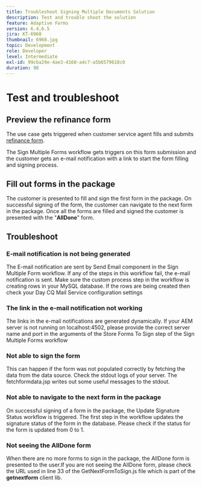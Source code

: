 ```yaml
---
title: Troubleshoot Signing Multiple Documents Solution
description: Test and trouble shoot the solution
feature: Adaptive Forms
version: 6.4,6.5
jira: KT-6960
thumbnail: 6960.jpg
topic: Development
role: Developer
level: Intermediate
exl-id: 99cba29e-4ae3-4160-a4c7-a5b6579618c0
duration: 98
---
```

# Test and troubleshoot


## Preview the refinance form

The use case gets triggered when customer service agent fills and submits [refinance form](http://localhost:4502/content/dam/formsanddocuments/formsandsigndemo/refinanceform/jcr:content?wcmmode=disabled). 

The Sign Multiple Forms workflow gets triggers on this form submission and the customer gets an e-mail notification with a link to start the form filling and signing process.

## Fill out forms in the package

The customer is presented to fill and sign the first form in the package. On successful signing of the form, the customer can navigate to the next form in the package. Once all the forms are filled and signed the customer is presented with the "**AllDone**" form.

## Troubleshoot

### E-mail notification is not being generated

The E-mail notification are sent by Send Email component in the Sign Multiple Form workflow. If any of the steps in this workflow fail, the e-mail notification is sent. Make sure the custom process step in the workflow is creating rows in your MySQL database. If the rows are being created then check your Day CQ Mail Service configuration settings

### The link in the e-mail notification not working

The links in the e-mail notifications are generated dynamically. If your AEM server is not running on localhost:4502, please provide the correct server name and port in the arguments of the Store Forms To Sign step of the Sign Multiple Forms workflow

### Not able to sign the form

This can happen if the form was not populated correctly by fetching the data from the data source. Check the stdout logs of your server. The fetchformdata.jsp writes out some useful messages to the stdout.

### Not able to navigate to the next form in the package

On successful signing of a form in the package, the Update Signature Status workflow is triggered. The first step in the workflow updates the signature status of the form in the database. Please check if the status for the form is updated from 0 to 1.

### Not seeing the AllDone form

When there are no more forms to sign in the package, the AllDone form is presented to the user.If you are not seeing the AllDone form, please check the URL used in line 33 of the GetNextFormToSign.js file which is part of the **getnextform** client lib.
